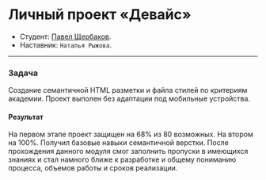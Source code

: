 # Личный проект «Девайс»

* Студент: [Павел Щербаков](https://up.htmlacademy.ru/htmlcss/34/user/1999181).
* Наставник: `Наталья Рыжова`.

---

### Задача

Создание семантичной HTML разметки и файла стилей по критериям академии.
Проект выполен без адаптации под мобильные устройства.  

#### Результат

На первом этапе проект защищен на 68% из 80 возможных.
На втором на 100%.
Получил базовые навыки семантичной верстки. После прохождения данного модуля смог заполнить пропуски в имеющихся знаниях и стал намного ближе к разработке и общему пониманию процесса, объемов работы и сроков реализации.
